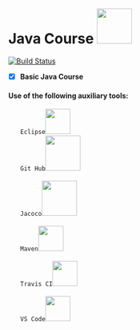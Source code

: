 # Java Course <img src="https://codehustler.org/wp-content/uploads/2012/12/java_logo.png" widht="50" height="70">
[![Build Status](https://travis-ci.org/AndersonPJ/Java-Course.svg?branch=master)](https://travis-ci.org/AndersonPJ/Java-Course)

- [x] <b>Basic Java Course</b>
<h4>Use of the following auxiliary tools:</h4>
<ol>
  <code>Eclipse</code><img src="https://www.eclipse.org/artwork/images/v2/logo-800x188.png" widht="50" height="50">
  <br><code>Git Hub</code><img src="https://github.githubassets.com/images/modules/logos_page/GitHub-Mark.png" widht="50" height="70"></br>
  <br><code>Jacoco</code><img src="https://jeddict.github.io/p/images/technology/JACOCO.png" widht="50" height="70"></br>
  <br><code>Maven</code><img src="https://upload.wikimedia.org/wikipedia/commons/0/0b/Maven_logo.svg" widht="50" height="50"></br>
  <br><code>Travis CI</code><img src="https://travis-ci.org/images/logos/TravisCI-Mascot-1.png" widht="50" height="50"></br>
  <br><code>VS Code</code><img src="https://upload.wikimedia.org/wikipedia/commons/thumb/9/9a/Visual_Studio_Code_1.35_icon.svg/1200px-Visual_Studio_Code_1.35_icon.svg.png" widht="50" height="50"></br>
</ol>